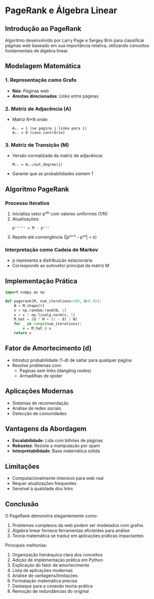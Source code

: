 # PageRank e Álgebra Linear

## Introdução ao PageRank

Algoritmo desenvolvido por Larry Page e Sergey Brin para classificar páginas web baseado em sua importância relativa, utilizando conceitos fundamentais de álgebra linear.

## Modelagem Matemática

### 1. Representação como Grafo

- **Nós**: Páginas web
- **Arestas direcionadas**: Links entre páginas

### 2. Matriz de Adjacência (A)

- Matriz N×N onde:
  ```
  Aᵢⱼ = 1 (se página j linka para i)
  Aᵢⱼ = 0 (caso contrário)
  ```

### 3. Matriz de Transição (M)

- Versão normalizada da matriz de adjacência:
  ```
  Mᵢⱼ = Aᵢⱼ/out_degree(j)
  ```
- Garante que as probabilidades somem 1

## Algoritmo PageRank

### Processo Iterativo

1. Inicializa vetor p⁽⁰⁾ com valores uniformes (1/N)
2. Atualizações:
   ```
   p⁽ᵗ⁺¹⁾ = M · p⁽ᵗ⁾
   ```
3. Repete até convergência (|p⁽ᵗ⁺¹⁾ - p⁽ᵗ⁾| < ε)

### Interpretação como Cadeia de Markov

- p representa a distribuição estacionária
- Corresponde ao autovetor principal da matriz M

## Implementação Prática

```python
import numpy as np

def pagerank(M, num_iterations=100, d=0.85):
    N = M.shape[0]
    v = np.random.rand(N, 1)
    v = v / np.linalg.norm(v, 1)
    M_hat = (d * M + (1 - d) / N)
    for _ in range(num_iterations):
        v = M_hat @ v
    return v
```

## Fator de Amortecimento (d)

- Introduz probabilidade (1-d) de saltar para qualquer página
- Resolve problemas com:
  - Paginas sem links (dangling nodes)
  - Armadilhas de spider

## Aplicações Modernas

- Sistemas de recomendação
- Análise de redes sociais
- Detecção de comunidades

## Vantagens da Abordagem

- **Escalabilidade**: Lida com bilhões de páginas
- **Robustez**: Resiste a manipulação por spam
- **Interpretabilidade**: Base matemática sólida

## Limitações

- Computacionalmente intensivo para web real
- Requer atualizações frequentes
- Sensível à qualidade dos links

## Conclusão

O PageRank demonstra elegantemente como:

1. Problemas complexos da web podem ser modelados com grafos
2. Álgebra linear fornece ferramentas eficientes para análise
3. Teoria matemática se traduz em aplicações práticas impactantes

Principais melhorias:

1. Organização hierárquica clara dos conceitos
2. Adição de implementação prática em Python
3. Explicação do fator de amortecimento
4. Lista de aplicações modernas
5. Análise de vantagens/limitações
6. Formatação matemática precisa
7. Destaque para a conexão teoria-prática
8. Remoção de redundâncias do original
